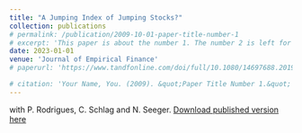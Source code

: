 ```yaml
---
title: "A Jumping Index of Jumping Stocks?"
collection: publications
# permalink: /publication/2009-10-01-paper-title-number-1
# excerpt: 'This paper is about the number 1. The number 2 is left for future work.'
date: 2023-01-01
venue: 'Journal of Empirical Finance'
# paperurl: 'https://www.tandfonline.com/doi/full/10.1080/14697688.2019.1659992'

# citation: 'Your Name, You. (2009). &quot;Paper Title Number 1.&quot; <i>Journal 1</i>. 1(1).'
---
```


with P. Rodrigues, C. Schlag and N. Seeger. 
[Download published version here](https://www.sciencedirect.com/science/article/pii/S0927539822001049)

